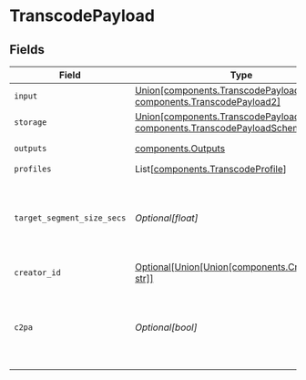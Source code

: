 # TranscodePayload


## Fields

| Field                                                                                                                                 | Type                                                                                                                                  | Required                                                                                                                              | Description                                                                                                                           |
| ------------------------------------------------------------------------------------------------------------------------------------- | ------------------------------------------------------------------------------------------------------------------------------------- | ------------------------------------------------------------------------------------------------------------------------------------- | ------------------------------------------------------------------------------------------------------------------------------------- |
| `input`                                                                                                                               | [Union[components.TranscodePayload1, components.TranscodePayload2]](../../models/components/input.md)                                 | :heavy_check_mark:                                                                                                                    | N/A                                                                                                                                   |
| `storage`                                                                                                                             | [Union[components.TranscodePayloadSchemas1, components.TranscodePayloadSchemas2]](../../models/components/transcodepayloadstorage.md) | :heavy_check_mark:                                                                                                                    | N/A                                                                                                                                   |
| `outputs`                                                                                                                             | [components.Outputs](../../models/components/outputs.md)                                                                              | :heavy_check_mark:                                                                                                                    | Output formats                                                                                                                        |
| `profiles`                                                                                                                            | List[[components.TranscodeProfile](../../models/components/transcodeprofile.md)]                                                      | :heavy_minus_sign:                                                                                                                    | N/A                                                                                                                                   |
| `target_segment_size_secs`                                                                                                            | *Optional[float]*                                                                                                                     | :heavy_minus_sign:                                                                                                                    | How many seconds the duration of each output segment should be                                                                        |
| `creator_id`                                                                                                                          | [Optional[Union[Union[components.CreatorID1], str]]](../../models/components/inputcreatorid.md)                                       | :heavy_minus_sign:                                                                                                                    | N/A                                                                                                                                   |
| `c2pa`                                                                                                                                | *Optional[bool]*                                                                                                                      | :heavy_minus_sign:                                                                                                                    | Decides if the output video should include C2PA signature                                                                             |